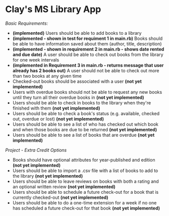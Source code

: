 Clay's MS Library App
=====================

*Basic Requirements:*

+ __(implemented)__ Users should be able to add books to a library
+ __(implemented - shown in test for requiment 1 in main.rb)__ Books should be able to have information saved about them (author, title, description)
+ __(implemented - shown in requirement 2 in main.rb - shows date rented and due date)__ A user should be able to check out books from the library for one week intervals
+ __(implemented in Requirement 3 in main.rb - returns message that user already has 2 books out)__  A user should not be able to check out more than two books at any given time 
+ Checked-out books should be associated with a user __(not yet implemented)__
+ Users with overdue books should not be able to request any new books until they turn all their overdue books in __(not yet implemented)__
+ Users should be able to check in books to the library when they're finished with them __(not yet implemented)__
+ Users should be able to check a book's status (e.g. available, checked out, overdue or lost) __(not yet implemented)__
+ Users should be able to see a list of who has checked out which book and when those books are due to be returned __(not yet implemented)__
+ Users should be able to see a list of books that are overdue __(not yet implemented)__


*Project - Extra Credit Options*
+ Books should have optional attributes for year-published and edition __(not yet implemented)__
+ Users should be able to import a .csv file with a list of books to add to the library __(not yet implemented)__
+ Users should be able to leave reviews on books with both a rating and an optional written review __(not yet implemented)__
+ Users should be able to schedule a future check-out for a book that is currently checked-out __(not yet implemented)__
+ Users should be able to do a one-time extension for a week if no one has scheduled a future check-out for that book __(not yet implemented)__
